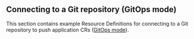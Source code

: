 ## Connecting to a Git repository (GitOps mode)

This section contains example Resource Definitions for connecting to a Git repository to push application CRs ([GitOps mode](https://developer.humanitec.com/integration-and-extensions/humanitec-operator/architecture/#modes-of-operation-humanitec-operator-with-gitops)).
